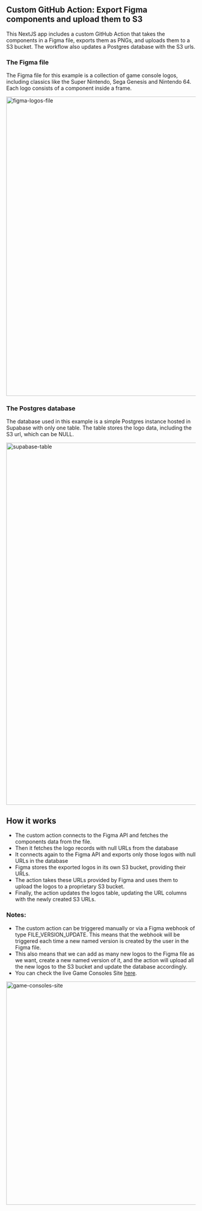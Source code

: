 ## Custom GitHub Action: Export Figma components and upload them to S3
This NextJS app includes a custom GitHub Action that takes the components in a Figma file, exports them as PNGs, and uploads them to a S3 bucket. The workflow also updates a Postgres database with the S3 urls.

### The Figma file

The Figma file for this example is a collection of game console logos, including classics like the Super Nintendo, Sega Genesis and Nintendo 64. Each logo consists of a component inside a frame.

<img width="795" alt="figma-logos-file" src="https://user-images.githubusercontent.com/13739454/204247579-daf55be3-6306-4090-a642-4d70076a13a0.png">

### The Postgres database
The database used in this example is a simple Postgres instance hosted in Supabase with only one table. The table stores the logo data, including the S3 url, which can be NULL.

<img width="962" alt="supabase-table" src="https://user-images.githubusercontent.com/13739454/204248105-a2108677-f262-4381-a20b-0f94aef7d508.png">


## How it works
- The custom action connects to the Figma API and fetches the components data from the file.
- Then it fetches the logo records with null URLs from the database
- It connects again to the Figma API and exports only those logos with null URLs in the database
- Figma stores the exported logos in its own S3 bucket, providing their URLs.
- The action takes these URLs provided by Figma and uses them to upload the logos to a proprietary S3 bucket.
- Finally, the action updates the logos table, updating the URL columns with the newly created S3 URLs.

### Notes:
- The custom action can be triggered manually or via a Figma webhook of type FILE_VERSION_UPDATE. This means that the webhook will be triggered each time a new named version is created by the user in the Figma file.
- This also means that we can add as many new logos to the Figma file as we want, create a new named version of it, and the action will upload all the new logos to the S3 bucket and update the database accordingly.
- You can check the live Game Consoles Site [here](https://game-consoles.onrender.com/).

<img width="593" alt="game-consoles-site" src="https://user-images.githubusercontent.com/13739454/204509495-e387d722-d48c-4338-9191-4ae9f094b6f7.png">




